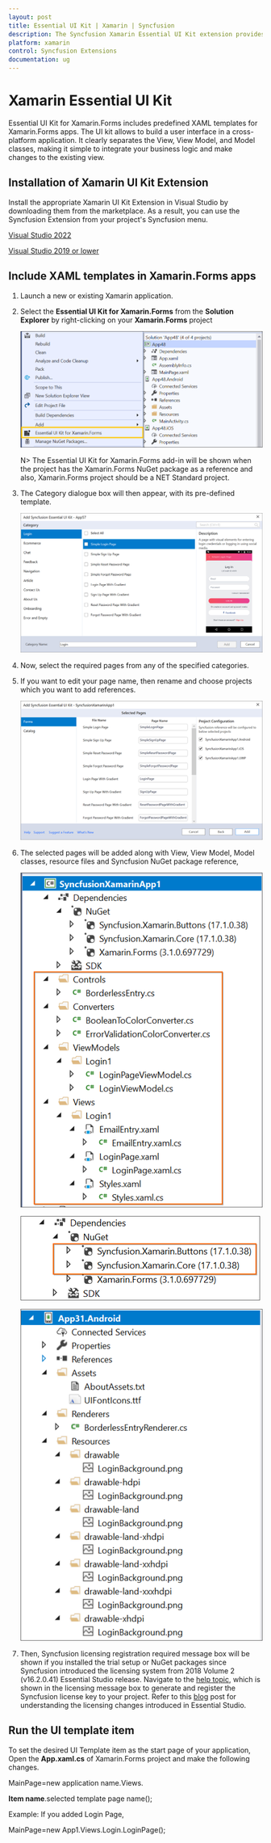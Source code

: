 ```yaml
---
layout: post
title: Essential UI Kit | Xamarin | Syncfusion
description: The Syncfusion Xamarin Essential UI Kit extension provides the predefined design for the Xamarin.Forms.
platform: xamarin
control: Syncfusion Extensions
documentation: ug
---
```


# Xamarin Essential UI Kit

Essential UI Kit for Xamarin.Forms includes predefined XAML templates for Xamarin.Forms apps. The UI kit allows to build a user interface in a cross-platform application. It clearly separates the View, View Model, and Model classes, making it simple to integrate your business logic and make changes to the existing view.  

## Installation of Xamarin UI Kit Extension

Install the appropriate Xamarin UI Kit Extension in Visual Studio by downloading them from the marketplace. As a result, you can use the Syncfusion Extension from your project's Syncfusion menu.

[Visual Studio 2022](https://marketplace.visualstudio.com/items?itemName=SyncfusionInc.Essential-UI-Kit-Xamarin-Forms-VS-Extensions)

[Visual Studio 2019 or lower](https://marketplace.visualstudio.com/items?itemName=SyncfusionInc.Essential-UI-Kit-Xamarin-Forms)

## Include XAML templates in Xamarin.Forms apps

1.	Launch a new or existing Xamarin application.

2.	Select the **Essential UI Kit for Xamarin.Forms** from the **Solution Explorer** by right-clicking on your **Xamarin.Forms** project

	![Syncfusion Essential UI Kit Context menu in Xamarin](Essential_UI_Kit_images/xamarin-visual-studio-intergration-context-menu.png)

	N> The Essential UI Kit for Xamarin.Forms add-in will be shown when the project has the Xamarin.Forms NuGet package as a reference and also, Xamarin.Forms project should be a NET Standard project.

3.	The Category dialogue box will then appear, with its pre-defined template.

	![Add new item dialog box in Xamarin Visual studio Intergration](Essential_UI_Kit_images/xamarin-visual-studio-intergration-item-dialog-box.png)

4.	Now, select the required pages from any of the specified categories.

5.	If you want to edit your page name, then rename and choose projects which you want to add references.

	![Edit page Name in Xamarin Visual studio Intergration](Essential_UI_Kit_images/xamarin-visual-studio-intergration-edit-page-name.png)

6.	The selected pages will be added along with View, View Model, Model classes, resource files and Syncfusion NuGet package reference,

	![MVVM files in Xamarin Visual Studio Intergration](Essential_UI_Kit_images/xamarin-visual-studio-intergration-mvvm-files.png)

	![Added NuGet in Xamarin Visual Studio Intergration](Essential_UI_Kit_images/xamarin-visual-studio-intergration-nuget.png)

	![Added Resources in Xamarin Visual Studio Intergration](Essential_UI_Kit_images/xamarin-visual-studio-intergration-resources.png)

7.	Then, Syncfusion licensing registration required message box will be shown if you installed the trial setup or NuGet packages since Syncfusion introduced the licensing system from 2018 Volume 2 (v16.2.0.41) Essential Studio release. Navigate to the [help topic](https://help.syncfusion.com/common/essential-studio/licensing/overview#how-to-generate-syncfusion-license-key), which is shown in the licensing message box to generate and register the Syncfusion license key to your project. Refer to this [blog](https://www.syncfusion.com/blogs/post/whats-new-in-2018-volume-2.aspx) post for understanding the licensing changes introduced in Essential Studio. 

## Run the UI template item

To set the desired UI Template item as the start page of your application, Open the **App.xaml.cs** of Xamarin.Forms project and make the following changes.

MainPage=new application name.Views. 

**Item name**.selected template page name();

Example: If you added Login Page,

MainPage=new App1.Views.Login.LoginPage();